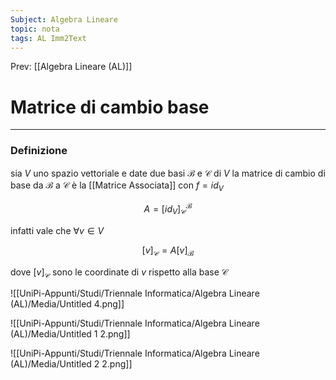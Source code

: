 ```yaml
---
Subject: Algebra Lineare
topic: nota
tags: AL Imm2Text
---
```


Prev: [[Algebra Lineare (AL)]]

# Matrice di cambio base
---

### Definizione

sia $V$ uno spazio vettoriale e date due basi  $\mathcal{B}$ e $\mathcal{C}$ di $V$ la matrice di cambio di base da $\mathcal{B}$ a $\mathcal{C}$ è la [[Matrice Associata]] con $f =id_V$



$$
A=[id_V]^\mathcal{B}_\mathcal{C}
$$

infatti vale che $\forall v\in V$

$$
[v]_\mathcal{C} = A[v]_\mathcal{B}
$$

dove $[v]_\mathcal{C}$ sono le coordinate di $v$ rispetto alla base $\mathcal{C}$

![[UniPi-Appunti/Studi/Triennale Informatica/Algebra Lineare (AL)/Media/Untitled 4.png]]

![[UniPi-Appunti/Studi/Triennale Informatica/Algebra Lineare (AL)/Media/Untitled 1 2.png]]

![[UniPi-Appunti/Studi/Triennale Informatica/Algebra Lineare (AL)/Media/Untitled 2 2.png]]
